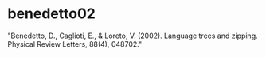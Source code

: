 # benedetto02
"Benedetto, D., Caglioti, E., &amp; Loreto, V. (2002). Language trees and zipping. Physical Review Letters, 88(4), 048702."
